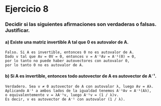 # Ejercicio 8
### Decidir si las siguientes afirmaciones son verdaderas o falsas. Justificar.

#### a) Existe una matriz invertible A tal que 0 es autovalor de A.
```
Falso. Si A es invertible, entonces 0 no es autovalor de A.
Dado v tal que Av = 0V = 0, entonces v = A⁻¹Av = A⁻¹(0) = 0,
por lo tanto no puede haber autovectores con autovalor 0,
por lo tanto 0 no es autovalor de A.
```


#### b) Si A es invertible, entonces todo autovector de A es autovector de A⁻¹.

```
Verdadero. Sea v ≠ 0 autovector de A con autovalor λ, luego Av = Aλ.
Aplicando A⁻¹ a ambos lados de la igualdad tenemos A⁻¹Av = A⁻¹(Aλ),
o equivalentemente v = λA⁻¹v, luego A⁻¹v = (1 / λ)v.
Es decir, v es autovector de A⁻¹ con autovalor (1 / λ).
```